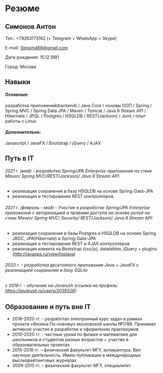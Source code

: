 # Резюме
## Симонов Антон

Тел.: +79263173162 (+ Telegram + WhatsApp + Skype) 

E-mail: Simsim466@gmail.com

Дата рождения: 15.12.1991

Город: Москва

## Навыки

#### Основные:
разработка приложений(backend) / Java Core / основы ООП / Spring / Spring MVC / Spring Data JPA / Maven / Tomcat / Java 8 Stream API / Hibernate / JPQL / Postgres / HSQLDB / REST(Jackson) / Junit / опыт работы с Linux
#### Дополнительно:
Javascript / JavaFX / Bootstrap / jQuery / AJAX

## Путь в IT
###### 2021 г. (май) - разработка  Spring/JPA Enterprise приложения на стеке Maven/ Spring MVC/REST(Jackson)/ Java 8 Stream API:
  -  реализация сохранения в базу HSQLDB на основе Spring-Data-JPA
  -  реализация и тестирование REST контроллеров
###### 2021 г. (февраль - май) - Участие в разработке Spring/JPA Enterprise приложения c авторизацией и правами доступа на основе ролей на стеке Maven/ Spring MVC/ Security/ REST(Jackson)/ Java 8 Stream API:
  -  реализация сохранения в базы Postgres и HSQLDB на основе Spring JBDC, JPA(Hibernate) и Spring-Data-JPA
  -  реализация и тестирование REST и AJAX контроллеров
  -  реализация клиента на Bootstrap (css/js), datatables, jQuery + plugins. (http://javaops.ru/view/topjava)
###### 2020 г. - разработка десктопного приложения Java + JavaFX с реализацией сохранения  в базу SQLite
###### с 2019 г. - обучение на Javarush (ссылка на профиль: https://javarush.ru/users/2035526)

## Образование и путь вне IT
  - 2018-2020 гг. – разработал электронный курс задач в рамках проекта «Физика По-новому» московской школы №1788. Принимал активное участие в разработке и оформлении практикумов
  - 2010-2020 гг. - частные уроки по физике и математике для школьников и студентов разных возрастов + участие в образовательных проектах
  - 2015-2018 гг. – физический факультет МГУ, аспирантура. Вел научную деятельность. Имею публикации в международных высокорейтинговых журналах
  - 2009-2015 гг. – физический факультет МГУ, специалитет



 



